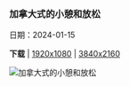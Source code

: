 ### 加拿大式的小憩和放松

日期：2024-01-15

**下载**  |  [1920x1080](https://cn.bing.com/th?id=OHR.LakeLouise_ZH-CN9592539152_1920x1080.jpg)  |  [3840x2160](https://cn.bing.com/th?id=OHR.LakeLouise_ZH-CN9592539152_UHD.jpg)

![加拿大式的小憩和放松](https://cn.bing.com/th?id=OHR.LakeLouise_ZH-CN9592539152_1920x1080.jpg "路易斯湖，班夫国家公园，阿尔伯塔省，加拿大 (© Mr. Simon Paul/Shutterstock)")

